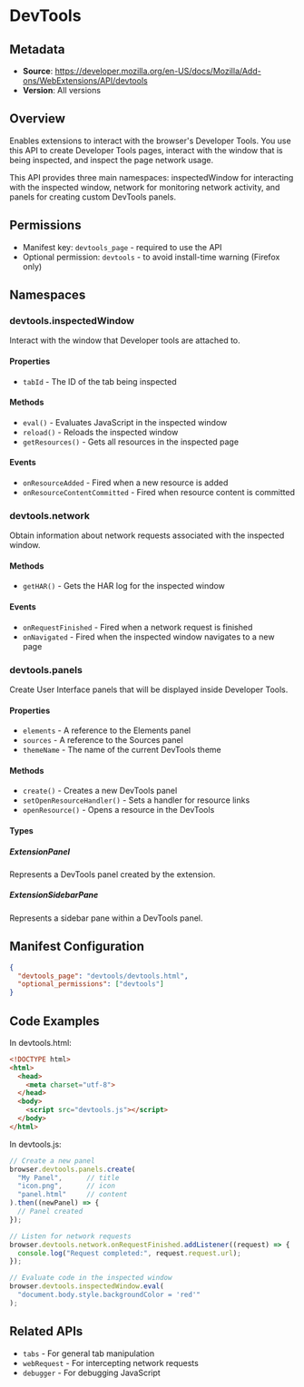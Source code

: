 # DevTools

## Metadata
- **Source**: https://developer.mozilla.org/en-US/docs/Mozilla/Add-ons/WebExtensions/API/devtools
- **Version**: All versions

## Overview
Enables extensions to interact with the browser's Developer Tools. You use this API to create Developer Tools pages, interact with the window that is being inspected, and inspect the page network usage.

This API provides three main namespaces: inspectedWindow for interacting with the inspected window, network for monitoring network activity, and panels for creating custom DevTools panels.

## Permissions
- Manifest key: `devtools_page` - required to use the API
- Optional permission: `devtools` - to avoid install-time warning (Firefox only)

## Namespaces

### devtools.inspectedWindow
Interact with the window that Developer tools are attached to.

#### Properties
- `tabId` - The ID of the tab being inspected

#### Methods
- `eval()` - Evaluates JavaScript in the inspected window
- `reload()` - Reloads the inspected window
- `getResources()` - Gets all resources in the inspected page

#### Events
- `onResourceAdded` - Fired when a new resource is added
- `onResourceContentCommitted` - Fired when resource content is committed

### devtools.network
Obtain information about network requests associated with the inspected window.

#### Methods
- `getHAR()` - Gets the HAR log for the inspected window

#### Events
- `onRequestFinished` - Fired when a network request is finished
- `onNavigated` - Fired when the inspected window navigates to a new page

### devtools.panels
Create User Interface panels that will be displayed inside Developer Tools.

#### Properties
- `elements` - A reference to the Elements panel
- `sources` - A reference to the Sources panel
- `themeName` - The name of the current DevTools theme

#### Methods
- `create()` - Creates a new DevTools panel
- `setOpenResourceHandler()` - Sets a handler for resource links
- `openResource()` - Opens a resource in the DevTools

#### Types
##### ExtensionPanel
Represents a DevTools panel created by the extension.

##### ExtensionSidebarPane
Represents a sidebar pane within a DevTools panel.

## Manifest Configuration
```json
{
  "devtools_page": "devtools/devtools.html",
  "optional_permissions": ["devtools"]
}
```

## Code Examples
In devtools.html:
```html
<!DOCTYPE html>
<html>
  <head>
    <meta charset="utf-8">
  </head>
  <body>
    <script src="devtools.js"></script>
  </body>
</html>
```

In devtools.js:
```javascript
// Create a new panel
browser.devtools.panels.create(
  "My Panel",      // title
  "icon.png",      // icon
  "panel.html"     // content
).then((newPanel) => {
  // Panel created
});

// Listen for network requests
browser.devtools.network.onRequestFinished.addListener((request) => {
  console.log("Request completed:", request.request.url);
});

// Evaluate code in the inspected window
browser.devtools.inspectedWindow.eval(
  "document.body.style.backgroundColor = 'red'"
);
```

## Related APIs
- `tabs` - For general tab manipulation
- `webRequest` - For intercepting network requests
- `debugger` - For debugging JavaScript
